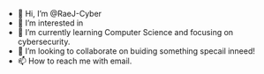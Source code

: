 - 👋 Hi, I’m @RaeJ-Cyber
- 👀 I’m interested in 
- 🌱 I’m currently learning Computer Science and focusing on cybersecurity.
- 💞️ I’m looking to collaborate on buiding something specail inneed!
- 📫 How to reach me with email.

<!---
RayJ-Cyber/RayJ-Cyber is a ✨ special ✨ repository because its `README.md` (this file) appears on your GitHub profile.
You can click the Preview link to take a look at your changes.
--->

